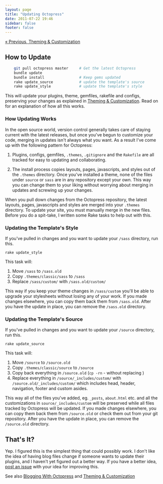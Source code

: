 ```yaml
---
layout: page
title: "Updating Octopress"
date: 2011-07-22 19:46
sidebar: false
footer: false
---
```


[&laquo; Previous, Theming & Customization](/docs/theme/)

## How to Update

``` sh
    git pull octopress master     # Get the latest Octopress
    bundle update
    bundle install                # Keep gems updated
    rake update_source            # update the template's source
    rake update_style             # update the template's style
```

This will update your plugins, theme, gemfiles, rakefile and configs, preserving your changes as explained in [Theming &amp; Customization](/docs/theme).
Read on for an explanation of how all this works.

### How Updating Works

In the open source world, version control generally takes care of staying current with the latest releases, but once you've begun to customize your code,
merging in updates isn't always what you want. As a result I've come up with the following pattern for Octopress:

1. Plugins, configs, gemfiles, `.themes`, `.gitignore` and the `Rakefile` are all tracked for easy to updating and collaborating.

2. The install process copies layouts, pages, javascripts, and styles out of the `.themes` directory. Once you've installed a theme, none of the
files under `source` or `sass` are in any repository except your own. This way you can change them to your liking without worrying about merging in
updates and screwing up your changes.

When you pull down changes from the Octopress repository, the latest layouts, pages, javascripts and styles are merged into your `.themes` directory.
To update your site, you must manually merge in the new files. Before you do a spit-take, I written some Rake tasks to help out with this.

### Updating the Template's Style
If you've pulled in changes and you want to update your `/sass` directory, run this.

    rake update_style

This task will:

1. Move `/sass` to `/sass.old`
2. Copy `.themes/classic/sass` to `/sass`
3. Replace `/sass/custom/` with `/sass.old/custom/`

This way if you keep your theme changes in `/sass/custom` you'll be able to upgrade your stylesheets without losing any of your work. If you made changes elsewhere, you can copy them back them from `/sass.old`.
After you have the update in place, you can remove the `/sass.old` directory.

### Updating the Template's Source
If you've pulled in changes and you want to update your `/source` directory, run this.

    rake update_source

This task will:

1. Move `/source` to `/source.old`
2. Copy `.themes/classic/source` to `/source`
3. Copy back everything in `/source.old` (`cp -rn` - without replacing )
4. Replace everything in `/source/_includes/custom/` with `/source.old/_includes/custom/` which includes head, header, navigation, footer and custom asides.

This way all of the files you've added, eg. `_posts`, `about.html` etc. and all the customizations in `source/_includes/custom` will be preserved while all files tracked by Octopress will be updated.
If you made changes elsewhere, you can copy them back them from `/source.old` or check them out from your git repository. After you have the update in place, you can remove the `/source.old` directory.

## That's It?

Yep. I figured this is the simplest thing that could possibly work. I don't like the idea of having blog files change if someone wants to update their plugins,
and I haven't yet figured out a better way. If you have a better idea, [post an issue](https://github.com/imathis/octopress/issues) with your idea for improving this.

See also [Blogging With Octopress](/docs/blogging) and [Theming & Customization](/docs/theme)
